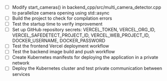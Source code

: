 - [ ] Modify start_cameras() in backend_cpp/src/multi_camera_detector.cpp to parallelize camera opening using std::async
- [ ] Build the project to check for compilation errors
- [ ] Test the startup time to verify improvement
- [ ] Set up GitHub repository secrets: VERCEL_TOKEN, VERCEL_ORG_ID, VERCEL_SAFEDETECT_PROJECT_ID, VERCEL_WEB_PROJECT_ID, DOCKER_USERNAME, DOCKER_PASSWORD
- [ ] Test the frontend Vercel deployment workflow
- [ ] Test the backend image build and push workflow
- [ ] Create Kubernetes manifests for deploying the application in a private network
- [ ] Deploy the Kubernetes cluster and test private communication between services
